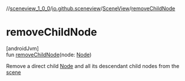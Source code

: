 //[sceneview_1_0_0](../../../index.md)/[io.github.sceneview](../index.md)/[SceneView](index.md)/[removeChildNode](remove-child-node.md)

# removeChildNode

[androidJvm]\
fun [removeChildNode](remove-child-node.md)(node: [Node](../../io.github.sceneview.nodes/-node/index.md))

Remove a direct child [Node](../../io.github.sceneview.nodes/-node/index.md) and all its descendant child nodes from the [scene](scene.md)
